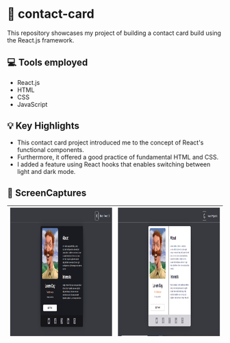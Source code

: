 # 👰‍ contact-card
This repository showcases my project of building a contact card build using the React.js framework.

## :computer: Tools employed
* React.js
* HTML
* CSS
* JavaScript

## :bulb: Key Highlights
* This contact card project introduced me to the concept of React's functional components. 
* Furthermore, it offered a good practice of fundamental HTML and CSS.
* I added a feature using React hooks that enables switching between light and dark mode.

## 📸 ScreenCaptures

|<img src="./images/reactproject151.PNG" width=550px height=300px/> | <img src="./images/reactproject152.PNG" width=550px height=300px />|
| :------------------------------ | ------------------------:|
